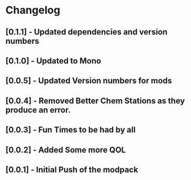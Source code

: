 # Changelog

## [0.1.1] - Updated dependencies and version numbers

## [0.1.0] - Updated to Mono

## [0.0.5] - Updated Version numbers for mods

## [0.0.4] - Removed Better Chem Stations as they produce an error.

## [0.0.3] - Fun Times to be had by all

## [0.0.2] - Added Some more QOL

## [0.0.1] - Initial Push of the modpack
